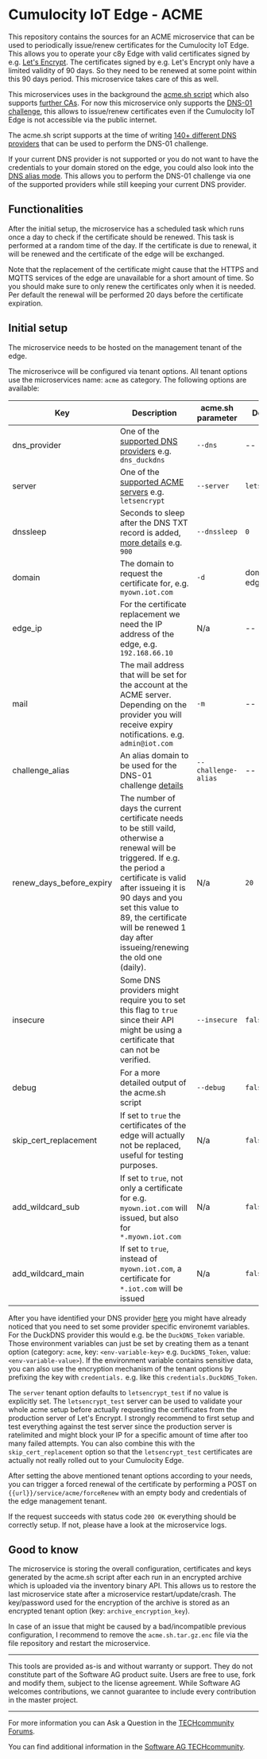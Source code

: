 # Cumulocity IoT Edge - ACME

This repository contains the sources for an ACME microservice that can be used to periodically issue/renew certificates for the Cumulocity IoT Edge. This allows you to operate your c8y Edge with valid certificates signed by e.g. [Let's Encrypt](https://letsencrypt.org/). The certificates signed by e.g. Let's Encrypt only have a limited validity of 90 days. So they need to be renewed at some point within this 90 days period. This microservice takes care of this as well.

This microservices uses in the background the [acme.sh script](https://github.com/acmesh-official/acme.sh) which also supports [further CAs](https://github.com/acmesh-official/acme.sh#supported-ca). For now this microservice only supports the [DNS-01 challenge](https://letsencrypt.org/docs/challenge-types/#dns-01-challenge), this allows to issue/renew certificates even if the Cumulocity IoT Edge is not accessible via the public internet.

The acme.sh script supports at the time of writing [140+ different DNS providers](https://github.com/acmesh-official/acme.sh/wiki/dnsapi) that can be used to perform the DNS-01 challenge.

If your current DNS provider is not supported or you do not want to have the credentials to your domain stored on the edge, you could also look into the [DNS alias mode](https://github.com/acmesh-official/acme.sh/wiki/DNS-alias-mode). This allows you to perform the DNS-01 challenge via one of the supported providers while still keeping your current DNS provider.

## Functionalities

After the initial setup, the microservice has a scheduled task which runs once a day to check if the certificate should be renewed. This task is performed at a random time of the day. If the certificate is due to renewal, it will be renewed and the certificate of the edge will be exchanged.

Note that the replacement of the certificate might cause that the HTTPS and MQTTS services of the edge are unavailable for a short amount of time. So you should make sure to only renew the certificates only when it is needed. Per default the renewal will be performed 20 days before the certificate expiration.

## Initial setup

The microservice needs to be hosted on the management tenant of the edge.

The microserivce will be configured via tenant options. All tenant options use the microservices name: ``acme`` as category. The following options are available:

| Key | Description | acme.sh parameter | Default value | Required
|-----|---|---|---|---|
|dns_provider|One of the [supported DNS providers](https://github.com/acmesh-official/acme.sh/wiki/dnsapi) e.g. ``dns_duckdns``|``--dns``|--|✅|
|server|One of the [supported ACME servers](https://github.com/acmesh-official/acme.sh/wiki/Server) e.g. ``letsencrypt``|``--server``|``letsencrypt_test``|✅|
|dnssleep|Seconds to sleep after the DNS TXT record is added, [more details](https://github.com/acmesh-official/acme.sh/wiki/dnssleep) e.g. ``900``|``--dnssleep``|``0``|❌|
|domain|The domain to request the certificate for, e.g. ``myown.iot.com``|``-d``|domain of the edge tenant|❌|
|edge_ip|For the certificate replacement we need the IP address of the edge, e.g. ``192.168.66.10``|N/a|--|✅|
|mail|The mail address that will be set for the account at the ACME server. Depending on the provider you will receive expiry notifications. e.g. ``admin@iot.com``|``-m``|--|❌|
|challenge_alias|An alias domain to be used for the DNS-01 challenge [details](https://github.com/acmesh-official/acme.sh/wiki/DNS-alias-mode)|``--challenge-alias``|--|❌|
|renew_days_before_expiry|The number of days the current certificate needs to be still vaild, otherwise a renewal will be triggered. If e.g. the period a certificate is valid after issueing it is 90 days and you set this value to 89, the certificate will be renewed 1 day after issueing/renewing the old one (daily).|N/a|``20``|❌|
|insecure|Some DNS providers might require you to set this flag to ``true`` since their API might be using a certificate that can not be verified.|``--insecure``|``false``|❌|
|debug|For a more detailed output of the acme.sh script|``--debug``|``false``|❌|
|skip_cert_replacement|If set to ``true`` the certificates of the edge will actually not be replaced, useful for testing purposes.|N/a|``false``|❌|
|add_wildcard_sub|If set to ``true``, not only a certificate for e.g. ``myown.iot.com`` will issued, but also for ``*.myown.iot.com``|N/a|``false``|❌|
|add_wildcard_main|If set to ``true``, instead of ``myown.iot.com``, a certificate for ``*.iot.com`` will be issued|N/a|``false``|❌|

After you have identified your DNS provider [here](https://github.com/acmesh-official/acme.sh/wiki/dnsapi) you might have already noticed that you need to set some provider specific environemt variables. For the DuckDNS provider this would e.g. be the ``DuckDNS_Token`` variable. Those environment variables can just be set by creating them as a tenant option (category: ``acme``, key: ``<env-variable-key>`` e.g. ``DuckDNS_Token``, value: ``<env-variable-value>``). If the environment variable contains sensitive data, you can also use the encryption mechanism of the tenant options by prefixing the key with ``credentials.`` e.g. like this ``credentials.DuckDNS_Token``.

The ``server`` tenant option defaults to ``letsencrypt_test`` if no value is explicitly set. The ``letsencrypt_test`` server can be used to validate your whole acme setup before actually requesting the certificates from the production server of Let's Encrypt. I strongly recommend to first setup and test everything against the test server since the production server is ratelimited and might block your IP for a specific amount of time after too many failed attempts. You can also combine this with the ``skip_cert_replacement`` option so that the ``letsencrypt_test`` certificates are actually not really rolled out to your Cumulocity Edge.

After setting the above mentioned tenant options according to your needs, you can trigger a forced renewal of the certificate by performing a POST on ``{{url}}/service/acme/forceRenew`` with an empty body and credentials of the edge management tenant.

If the request succeeds with status code ``200 OK`` everything should be correctly setup. If not, please have a look at the microservice logs.

## Good to know

The microservice is storing the overall configuration, certificates and keys generated by the acme.sh script after each run in an encrypted archive which is uploaded via the inventory binary API. This allows us to restore the last microservice state after a microservice restart/update/crash. The key/password used for the encryption of the archive is stored as an encrypted tenant option (key: ``archive_encryption_key``).

In case of an issue that might be caused by a bad/incompatible previous configuration, I recommend to remove the ``acme.sh.tar.gz.enc`` file via the file repository and restart the microservice.

------------------------------

This tools are provided as-is and without warranty or support. They do not constitute part of the Software AG product suite. Users are free to use, fork and modify them, subject to the license agreement. While Software AG welcomes contributions, we cannot guarantee to include every contribution in the master project.
_____________________
For more information you can Ask a Question in the [TECHcommunity Forums](http://tech.forums.softwareag.com/techjforum/forums/list.page?product=cumulocity).

You can find additional information in the [Software AG TECHcommunity](http://techcommunity.softwareag.com/home/-/product/name/cumulocity).

